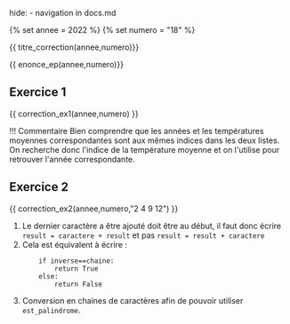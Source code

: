 hide: - navigation  in docs.md

{% set annee = 2022 %}
{% set numero = "18" %}


{{ titre_correction(annee,numero)}}

{{ enonce_ep(annee,numero)}}
 

## Exercice 1

{{ correction_ex1(annee,numero) }}

!!! Commentaire
    Bien comprendre que les années et les températures moyennes correspondantes sont aux mêmes indices dans les deux listes. On recherche donc l'indice de la température moyenne et on l'utilise pour retrouver l'année correspondante.


## Exercice 2 
{{ correction_ex2(annee,numero,"2 4 9 12") }}

1. Le dernier caractère a être ajouté doit être au début, il faut donc écrire `result = caractere + result` et pas `result = result + caractere`
2. Cela est équivalent à écrire : 
    ```python3
        if inverse==chaine:
            return True
        else:
            return False
    ```
3. Conversion en chaines de caractères afin de pouvoir utiliser `est_palindrome`.